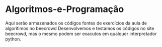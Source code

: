 # Algoritmos-e-Programação
Aqui serão armazenados os códigos fontes de exercícios da aula de algoritimos no beecrowd
Desenvolvemos e testamos os códigos no site beecrowd, mas o mesmo podem ser exacutos em qualquer interpretador python.
